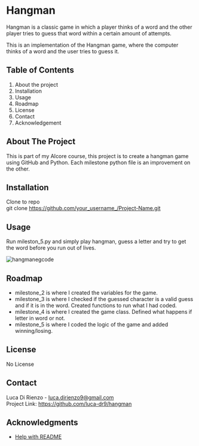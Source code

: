 # Hangman
Hangman is a classic game in which a player thinks of a word and the other player tries to guess that word within a certain amount of attempts.

This is an implementation of the Hangman game, where the computer thinks of a word and the user tries to guess it. 

## Table of Contents
1. About the project
1. Installation
1. Usage
1. Roadmap
1. License
1. Contact
1. Acknowledgement

## About The Project
This is part of my AIcore course, this project is to create a hangman game using GitHub and Python. Each milestone python file is an improvement on the other.

## Installation
Clone to repo  
git clone https://github.com/your_username_/Project-Name.git

## Usage
Run mileston_5.py and simply play hangman, guess a letter and try to get the word before you run out of lives.

![hangmanegcode](https://github.com/luca-dr9/hangman/assets/148899235/204f941f-d561-4deb-9e05-a67a8a2a4b14)

## Roadmap
* milestone_2 is where I created the variables for the game.
* milestone_3 is where I checked if the guessed character is a valid guess and if it is in the word. Created functions to run what I had coded.
* milestone_4 is where I created the game class. Defined what happens if letter in word or not.
* milestone_5 is where I coded the logic of the game and added winning/losing.

## License
No License

## Contact
Luca Di Rienzo - luca.dirienzo9@gmail.com  
Project Link: https://github.com/luca-dr9/hangman

## Acknowledgments
* [Help with README](https://github.com/othneildrew/Best-README-Template)
